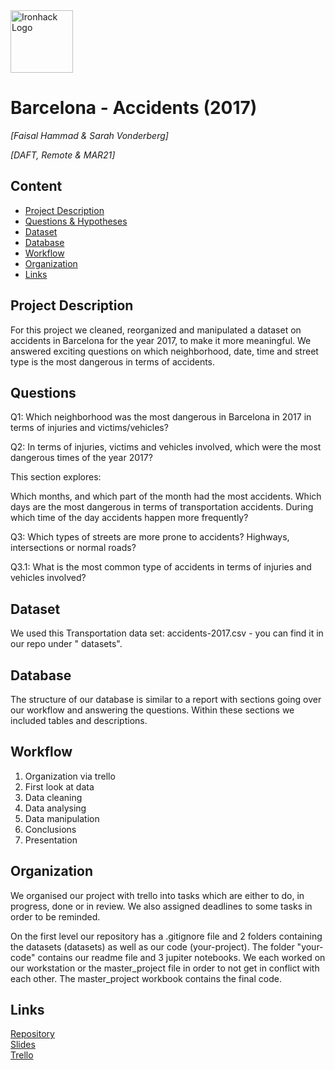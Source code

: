 <img src="https://bit.ly/2VnXWr2" alt="Ironhack Logo" width="100"/>

# Barcelona - Accidents (2017)
*[Faisal Hammad & Sarah Vonderberg]*

*[DAFT, Remote & MAR21]*

## Content
- [Project Description](#project-description)
- [Questions & Hypotheses](#questions-hypotheses)
- [Dataset](#dataset)
- [Database](#database)
- [Workflow](#workflow)
- [Organization](#organization)
- [Links](#links)


## Project Description
For this project we cleaned, reorganized and manipulated a dataset on accidents in Barcelona for the year 2017, to make it more meaningful.
We answered exciting questions on which neighborhood, date, time and street type is the most dangerous in terms of accidents.

## Questions
Q1: Which neighborhood was the most dangerous in Barcelona in 2017 in terms of injuries and victims/vehicles?

Q2: In terms of injuries, victims and vehicles involved, which were the most dangerous times of the year 2017?

This section explores:

Which months, and which part of the month had the most accidents.
Which days are the most dangerous in terms of transportation accidents.
During which time of the day accidents happen more frequently?

Q3: Which types of streets are more prone to accidents? Highways, intersections or normal roads?

Q3.1: What is the most common type of accidents in terms of injuries and vehicles involved?

## Dataset
We used this Transportation data set: accidents-2017.csv - you can find it in our repo under " datasets".

## Database
The structure of our database is similar to a report with sections going over our workflow and answering the questions. Within these sections we included tables and descriptions.

## Workflow
1. Organization via trello
2. First look at data
3. Data cleaning
4. Data analysing
5. Data manipulation
6. Conclusions
7. Presentation

## Organization
We organised our project with trello into tasks which are either to do, in progress, done or in review. We also assigned deadlines to some tasks in order to be reminded.

On the first level our repository has a .gitignore file and 2 folders containing the datasets (datasets) as well as our code (your-project).
The folder "your-code" contains our readme file and 3 jupiter notebooks. We each worked on our workstation or the master_project file in order to not get in conflict with each other.
The master_project workbook contains the final code.



## Links

[Repository](https://github.com/Faisal7ammad/Project-Week-2-Barcelona)  
[Slides](https://drive.google.com/file/d/1S8zppNRXbtlHU1oPj4LvhB5OYx80adNY/view?usp=sharing)  
[Trello](https://trello.com/b/WFQm5J9J/project-2-barcelona)  
